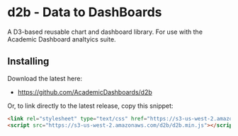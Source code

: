 # d2b - **D**ata to **D**ash**B**oards
A D3-based reusable chart and dashboard library. For use with the Academic Dashboard analtyics suite. 

## Installing

Download the latest here:
* https://github.com/AcademicDashboards/d2b

Or, to link directly to the latest release, copy this snippet:
```html
<link rel="stylesheet" type="text/css" href="https://s3-us-west-2.amazonaws.com/d2b/d2b.css" />
<script src="https://s3-us-west-2.amazonaws.com/d2b/d2b.min.js"></script>
```
